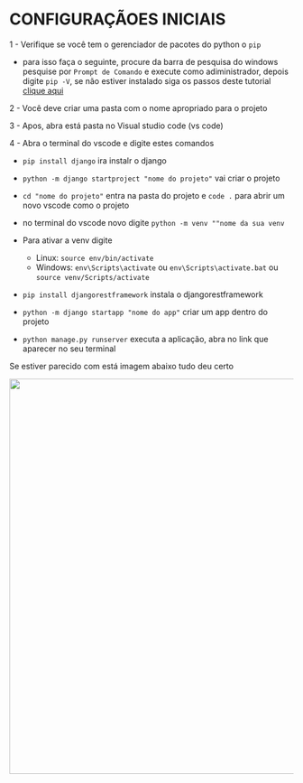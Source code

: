 # CONFIGURAÇÃOES INICIAIS

1 - Verifique se você tem o gerenciador de pacotes do python o ```pip``` 
  - para isso faça o seguinte, procure da barra de pesquisa do windows pesquise por ```Prompt de Comando``` e execute como adiministrador, depois digite ```pip -V```, se não estiver instalado siga os passos deste tutorial <a href="https://dicasdeprogramacao.com.br/resolvido-pip-nao-e-reconhecido-como-um-comando-interno/">clique aqui</a>
  
2 - Você deve criar uma pasta com o nome apropriado para o projeto

3 - Apos, abra está pasta no Visual studio code (vs code)

4 - Abra o terminal do vscode e digite estes comandos

  - ```pip install django``` ira instalr o django
  - ```python -m django startproject "nome do projeto"``` vai criar o projeto
  - ```cd "nome do projeto"``` entra na pasta do projeto e ```code .``` para abrir um novo vscode como o projeto
  - no terminal do vscode novo digite ```python -m venv ""nome da sua venv```
  - Para ativar a venv digite
    - Linux: ```source env/bin/activate```
    - Windows: ```env\Scripts\activate``` ou ```env\Scripts\activate.bat``` ou ```source venv/Scripts/activate```
      
  - ```pip install djangorestframework``` instala o  djangorestframework
  - ```python -m django startapp "nome do app"``` criar um app dentro do projeto
  - ```python manage.py runserver``` executa a aplicação, abra no link que aparecer no seu terminal

Se estiver parecido com está imagem abaixo tudo deu certo 

<div align="center">
  <img src="https://github.com/jeovanedossantossantos/Curso_Pyhton_para_Web/assets/60934938/7ccc73d0-864b-4830-a6b0-f2bcace51b7a" width=700/>
</div>
